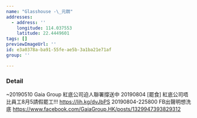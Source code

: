 ```yaml
---
name: "Glasshouse -\_元朗"
addresses:
  - address: ''
    longitude: 114.037553
    latitude: 22.4449601
tags: []
previewImageUrl: ''
id: e3a0378a-ba91-55fe-ae5b-3a1ba21e71af
group: ''

---
```

### Detail
~20190510
Gaia Group 紅底公司迫人聯署撐送中
20190804
[罷食] 紅底公司唔比員工8月5請假罷工!!!
https://lih.kg/dvJbPS
20190804-225800
FB出聲明想洗底
https://www.facebook.com/GaiaGroup.HK/posts/1329947393829312
